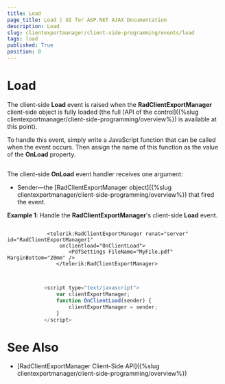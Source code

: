 ```yaml
---
title: Load
page_title: Load | UI for ASP.NET AJAX Documentation
description: Load
slug: clientexportmanager/client-side-programming/events/load
tags: load
published: True
position: 0
---
```


# Load



The client-side **Load** event is raised when the **RadClientExportManager** client-side object is fully loaded (the full [API of the control]({%slug clientexportmanager/client-side-programming/overview%}) is available at this point).

To handle this event, simply write a JavaScript function that can be called when the event occurs. Then assign the name of this function as the value of the **OnLoad** property.

## 

The client-side **OnLoad** event handler receives one argument:

* Sender—the [RadClientExportManager object]({%slug clientexportmanager/client-side-programming/overview%}) that fired the event.

**Example 1**: Handle the **RadClientExportManager**'s client-side **Load** event.

````ASPNET
	
		     <telerik:RadClientExportManager runat="server" id="RadClientExportManager1"
	             onclientload="OnClientLoad">
	                <PdfSettings FileName="MyFile.pdf" MarginBottom="20mm" />
	            </telerik:RadClientExportManager>
	
	
````



````JavaScript
	        <script type="text/javascript">
	            var clientExportManager;
	            function OnClientLoad(sender) {
	                clientExportManager = sender;
	            }
	        </script>
````



# See Also

 * [RadClientExportManager Client-Side API]({%slug clientexportmanager/client-side-programming/overview%})

